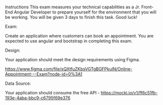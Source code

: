 Instructions
This exam measures your technical capabilities as a Jr. Front-End Angular Developer to prepare yourself for the environment that you will be working. You will be given 3 days to finish this task. Good luck!

Exam:

Create an application where customers can book an appointment. You are expected to use angular and bootstrap in completing this exam.

Design:

Your application should meet the design requirements using Figma.

https://www.figma.com/file/sQXtfuZKbsVGTgBGFPkulN/Online-Appointment---Exam?node-id=0%3A1

Data Source:

Your application should consume the free API - https://mocki.io/v1/ff6c51fb-193e-4aba-bbc9-c6795f69e376
